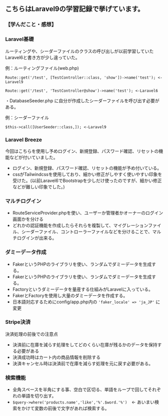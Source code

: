 ## こちらはLaravel9の学習記録で挙げています。


### 【学んだこと・感想】

### Laravel基礎

ルーティングや、シーダーファイルのクラスの呼び出しが以前学習していたLaravel6と書き方が少し違っていた。

例：ルーティングファイル(web.php)

``Route::get('/test', [TestController::class, 'show'])->name('test'); <-Laravel9``

``Route::get('/test', 'TestController@show')->name('test'); <-Laravel6``


・DatabaseSeeder.php に自分が作成したシーダーファイルを呼び出す必要がある。

例：シーダーファイル

``$this->call([UserSeeder::class,]); <-Laravel9``


### Laravel Breeze

今回はこちらを使用し予めログイン、新規登録、パスワード確認、リセットの機能などが付いていました。

 - ログイン、新規登録、パスワード確認、リセットの機能が予め付いている。
 - cssがTailwindcssを使用しており、細かい修正がしやすく使いやすい印象を受けた。(以前Laravel6でBootstrapを少しだけ使ったのですが、細かい修正などが難しい印象でした。)


### マルチログイン

  - RouteServiceProvider.phpを使い、ユーザーか管理者かオーナーのログイン画面かを分ける
  - どれかの認証機能を作成したらそれらを複製して、マイグレーションファイル、シーダーファイル、コントローラーファイルなどを分けることで、マルチログインが出来る。


### ダミーデータ作成

  - FakerというPHPのライブラリを使い、ランダムでダミーデータを生成する。
  - FakerというPHPのライブラリを使い、ランダムでダミーデータを生成する。
  - Factoryというダミーデータを量産する仕組みがLaravelに入っている。
  - FakerとFactoryを使用し大量のダミーデータを作成する。
  - 日本語対応するためにconfig/app.php内の ``'faker_locale' => 'ja_JP'`` に変更

### Stripe決済

決済処理の前後での注意点
 - 決済前に在庫を減らす処理をしてどのくらい在庫が残るかのデータを保持する必要がある
 - 決済成功時はカート内の商品情報を削除する
 - 決済キャンセル時は決済前で在庫を減らす処理を元に戻す必要がある。

### 検索機能

  - 全角スペースを半角にする事、空白で区切る、単語をループで回してそれぞれの単語を切り出す。
  - ``$query->where('products.name','like','%'.$word.'%')``　← あいまい検索をかけて変数の前後で文字があれば検索する。
